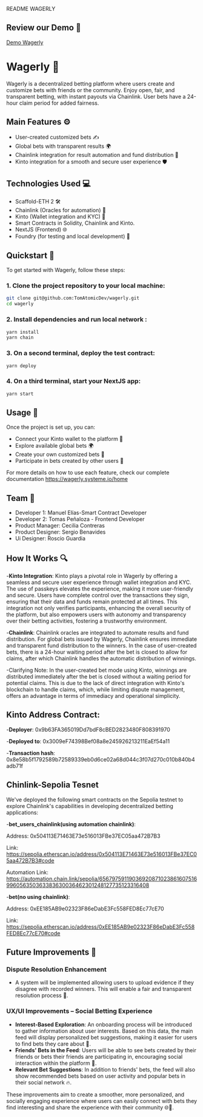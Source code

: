 README WAGERLY

## Review our Demo 🎥
[Demo Wagerly](https://www.youtube.com/watch?v=kUj86SOrcfE)

# Wagerly 🎰
Wagerly is a decentralized betting platform where users create and customize bets with friends or the community. Enjoy open, fair, and transparent betting, with instant payouts via Chainlink. User bets have a 24-hour claim period for added fairness.

## Main Features ⚙️
- User-created customized bets ✍️
- Global bets with transparent results 🌍
- Chainlink integration for result automation and fund distribution 🔗
- Kinto integration for a smooth and secure user experience 🛡️
## Technologies Used 💻
- Scaffold-ETH 2 🛠️
- Chainlink (Oracles for automation) 🔗
- Kinto (Wallet integration and KYC) 🏦
- Smart Contracts in Solidity, Chainlink and Kinto.
- NextJS (Frontend) 🌐
- Foundry (for testing and local development) 🧪
## Quickstart 🚀
To get started with Wagerly, follow these steps:
### 1. Clone the project repository to your local machine:
```bash
git clone git@github.com:TomAtomicDev/wagerly.git
cd wagerly
```
### 2. Install dependencies and run local network :
```bash
yarn install
yarn chain
```
### 3. On a second terminal, deploy the test contract:

```bash
yarn deploy
```
### 4. On a third terminal, start your NextJS app:

```bash
yarn start
```
## Usage 📱
Once the project is set up, you can:
- Connect your Kinto wallet to the platform 🔗
- Explore available global bets 🌍
- Create your own customized bets 🎯
- Participate in bets created by other users 🤝

For more details on how to use each feature, check our complete documentation https://wagerly.systeme.io/home

## Team 👥
- Developer 1: Manuel Elías-Smart Contract Developer
- Developer 2: Tomas Peñaloza - Frontend Developer
- Product Manager: Cecilia Contreras
- Product Designer: Sergio Benavides
- Ui Designer: Roscio Guardia

## How It Works 🔍


-**Kinto Integration**: 
Kinto plays a pivotal role in Wagerly by offering a seamless and secure user experience through wallet integration and KYC. The use of passkeys elevates the experience, making it more user-friendly and secure. Users have complete control over the transactions they sign, ensuring that their data and funds remain protected at all times. This integration not only verifies participants, enhancing the overall security of the platform, but also empowers users with autonomy and transparency over their betting activities, fostering a trustworthy environment.

-**Chainlink**: 
Chainlink oracles are integrated to automate results and fund distribution. For global bets issued by Wagerly, Chainlink ensures immediate and transparent fund distribution to the winners. In the case of user-created bets, there is a 24-hour waiting period after the bet is closed to allow for claims, after which Chainlink handles the automatic distribution of winnings.

-Clarifying Note: In the user-created bet mode using Kinto, winnings are distributed immediately after the bet is closed without a waiting period for potential claims. This is due to the lack of direct integration with Kinto's blockchain to handle claims, which, while limiting dispute management, offers an advantage in terms of immediacy and operational simplicity.

## Kinto Address Contract:
-**Deployer**: 0x9b63FA365019Dd7bdF8cBED2823480F808391970

-**Deployed to**: 0x3009eF74398Bef08a8e245926213211EaEf54a11

-**Transaction hash**: 0x8e58b5f1792589b72589339eb0d6ce02a68d044c3f07d270c010b840b4adb71f

## Chinlink-Sepolia Tesnet
We've deployed the following smart contracts on the Sepolia testnet to explore Chainlink's capabilities in developing decentralized betting applications:

-**bet_users_chainlink(using automation chainlink)**:

Address: 0x504113E71463E73e516013FBe37EC05aa472B7B3

Link: https://sepolia.etherscan.io/address/0x504113E71463E73e516013FBe37EC05aa472B7B3#code

Automation Link: https://automation.chain.link/sepolia/65679759119036920871023861607516996056350363383630036462301248127735123316408

-**bet(no using chainlink)**:

Address: 0xEE185AB9e02323F86eDabE3Fc558FED8Ec77cE70

Link: https://sepolia.etherscan.io/address/0xEE185AB9e02323F86eDabE3Fc558FED8Ec77cE70#code

## Future Improvements 🔮
### Dispute Resolution Enhancement
- A system will be implemented allowing users to upload evidence if they disagree with recorded winners. This will enable a fair and transparent resolution process 📝.

### UX/UI Improvements – Social Betting Experience
- **Interest-Based Exploration**: An onboarding process will be introduced to gather information about user interests. Based on this data, the main feed will display personalized bet suggestions, making it easier for users to find bets they care about 🎯.
- **Friends' Bets in the Feed**: Users will be able to see bets created by their friends or bets their friends are participating in, encouraging social interaction within the platform 👥.
- **Relevant Bet Suggestions**: In addition to friends' bets, the feed will also show recommended bets based on user activity and popular bets in their social network 🔥.

These improvements aim to create a smoother, more personalized, and socially engaging experience where users can easily connect with bets they find interesting and share the experience with their community 🌐🎉.
